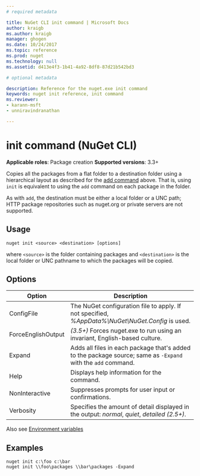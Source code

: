 ```yaml
---
# required metadata

title: NuGet CLI init command | Microsoft Docs
author: kraigb
ms.author: kraigb
manager: ghogen
ms.date: 10/24/2017
ms.topic: reference
ms.prod: nuget
ms.technology: null
ms.assetid: d413e4f3-1b41-4a92-8df8-87d21b542bd3

# optional metadata

description: Reference for the nuget.exe init command
keywords: nuget init reference, init command
ms.reviewer:
- karann-msft
- unniravindranathan

---
```


# init command (NuGet CLI)

**Applicable roles**: Package creation
**Supported versions**: 3.3+

Copies all the packages from a flat folder to a destination folder using a hierarchical layout as described for the [add command](#add) above. That is, using `init` is equivalent to using the `add` command on each package in the folder.

As with `add`, the destination must be either a local folder or a UNC path; HTTP package repositories such as nuget.org or private servers are not supported.

## Usage

```
nuget init <source> <destination> [options]
```

where `<source>` is the folder containing packages and `<destination>` is the local folder or UNC pathname to which the packages will be copied.

## Options

| Option | Description |
| --- | --- |
| ConfigFile | The NuGet configuration file to apply. If not specified, *%AppData%\NuGet\NuGet.Config* is used. |
| ForceEnglishOutput | *(3.5+)* Forces nuget.exe to run using an invariant, English-based culture. |
| Expand | Adds all files in each package that's added to the package source; same as `-Expand` with the `add` command. |
| Help | Displays help information for the command. |
| NonInteractive | Suppresses prompts for user input or confirmations. |
| Verbosity | Specifies the amount of detail displayed in the output: *normal*, *quiet*, *detailed (2.5+)*. |

Also see [Environment variables](cli-ref-environment-variables.md)

## Examples

```
nuget init c:\foo c:\bar
nuget init \\foo\packages \\bar\packages -Expand
```
